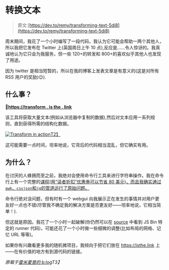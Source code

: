 # 转换文本

> 原文:[https://dev.to/remy/transforming-text-5di8](https://dev.to/remy/transforming-text-5di8)

周末期间，我花了一个小时编写了一段代码，我认为它可能会帮助一两个其他人，所以我把它发布在 Twitter 上(英国周日上午 10 点),反应是……令人惊讶的。我真诚地认为它只会为我服务，但一些 120+的转发和 800+的喜欢似乎其他人也发现了用途。

因为 twitter 是相当短暂的，所以在我的博客上发表文章是有意义的(这是对所有 RSS 用户的奖励)😉).

## [](#what-is-it)什么事？

🔗**[https://transform . is the . link](https://transform.isthe.link)**

该工具将获取大量文本(例如从浏览器中复制的数据),然后对文本应用一系列规则，直到获得所需的结构化数据。

[![Transform in action](../Images/ac6caa8da7edf7a10089af209d378600.png)T2】](https://transform.isthe.link)

这可能需要一点时间，坦率地说，它背后的代码相当混乱，但它确实有用。

## [](#why)为什么？

在讨厌的人蜂拥而至之前，我绝对会使用命令行工具来进行字符串操作。我在命令行上有一个完整的[课程(用“读者折扣”优惠券可以节省 80 美元)，而且我确实通过`awk`、`csvjson`和`jq`的管道运行了原始问题。](https://terminal.training/?coupon=READERS-DISCOUNT)

命令行绝对没问题，但有时有一个 webgui 向我展示正在发生的事情并对用户更友好一点也不错(尽管我不确定我的解决方案是否更友好——坦率地说，它相当简单！).

但这就是原因。我花了一个小时一起破解(你仍然可以在 [source](https://github.com/remy/transform) 中看到 JS Bin 特定的 runner 代码)，可能还花了一个小时做一些细微的调整(比如布局的网格、记忆 URL 等等)。

如果你有兴趣看更多我的随机微项目，我倾向于把它们放在 https://isthe.link 上——在有价值的地方有到源代码的链接。

*原载于[雷米夏普的 b:log](https://remysharp.com/2019/09/02/transforming-text)T3】*